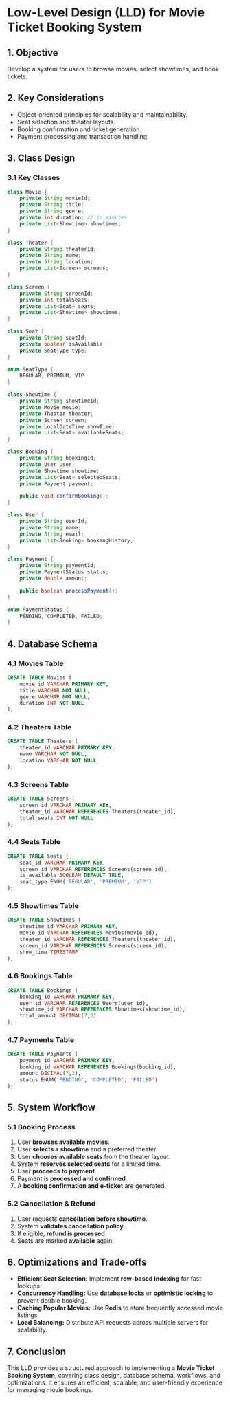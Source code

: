 # Low-Level Design (LLD) for Movie Ticket Booking System

## 1. Objective

Develop a system for users to browse movies, select showtimes, and book tickets.

## 2. Key Considerations

- Object-oriented principles for scalability and maintainability.
- Seat selection and theater layouts.
- Booking confirmation and ticket generation.
- Payment processing and transaction handling.

## 3. Class Design

### 3.1 Key Classes

```java
class Movie {
    private String movieId;
    private String title;
    private String genre;
    private int duration; // in minutes
    private List<Showtime> showtimes;
}

class Theater {
    private String theaterId;
    private String name;
    private String location;
    private List<Screen> screens;
}

class Screen {
    private String screenId;
    private int totalSeats;
    private List<Seat> seats;
    private List<Showtime> showtimes;
}

class Seat {
    private String seatId;
    private boolean isAvailable;
    private SeatType type;
}

enum SeatType {
    REGULAR, PREMIUM, VIP
}

class Showtime {
    private String showtimeId;
    private Movie movie;
    private Theater theater;
    private Screen screen;
    private LocalDateTime showTime;
    private List<Seat> availableSeats;
}

class Booking {
    private String bookingId;
    private User user;
    private Showtime showtime;
    private List<Seat> selectedSeats;
    private Payment payment;

    public void confirmBooking();
}

class User {
    private String userId;
    private String name;
    private String email;
    private List<Booking> bookingHistory;
}

class Payment {
    private String paymentId;
    private PaymentStatus status;
    private double amount;

    public boolean processPayment();
}

enum PaymentStatus {
    PENDING, COMPLETED, FAILED;
}
```

## 4. Database Schema

### 4.1 Movies Table

```sql
CREATE TABLE Movies (
    movie_id VARCHAR PRIMARY KEY,
    title VARCHAR NOT NULL,
    genre VARCHAR NOT NULL,
    duration INT NOT NULL
);
```

### 4.2 Theaters Table

```sql
CREATE TABLE Theaters (
    theater_id VARCHAR PRIMARY KEY,
    name VARCHAR NOT NULL,
    location VARCHAR NOT NULL
);
```

### 4.3 Screens Table

```sql
CREATE TABLE Screens (
    screen_id VARCHAR PRIMARY KEY,
    theater_id VARCHAR REFERENCES Theaters(theater_id),
    total_seats INT NOT NULL
);
```

### 4.4 Seats Table

```sql
CREATE TABLE Seats (
    seat_id VARCHAR PRIMARY KEY,
    screen_id VARCHAR REFERENCES Screens(screen_id),
    is_available BOOLEAN DEFAULT TRUE,
    seat_type ENUM('REGULAR', 'PREMIUM', 'VIP')
);
```

### 4.5 Showtimes Table

```sql
CREATE TABLE Showtimes (
    showtime_id VARCHAR PRIMARY KEY,
    movie_id VARCHAR REFERENCES Movies(movie_id),
    theater_id VARCHAR REFERENCES Theaters(theater_id),
    screen_id VARCHAR REFERENCES Screens(screen_id),
    show_time TIMESTAMP
);
```

### 4.6 Bookings Table

```sql
CREATE TABLE Bookings (
    booking_id VARCHAR PRIMARY KEY,
    user_id VARCHAR REFERENCES Users(user_id),
    showtime_id VARCHAR REFERENCES Showtimes(showtime_id),
    total_amount DECIMAL(7,2)
);
```

### 4.7 Payments Table

```sql
CREATE TABLE Payments (
    payment_id VARCHAR PRIMARY KEY,
    booking_id VARCHAR REFERENCES Bookings(booking_id),
    amount DECIMAL(7,2),
    status ENUM('PENDING', 'COMPLETED', 'FAILED')
);
```

## 5. System Workflow

### 5.1 Booking Process

1. User **browses available movies**.
2. User **selects a showtime** and a preferred theater.
3. User **chooses available seats** from the theater layout.
4. System **reserves selected seats** for a limited time.
5. User **proceeds to payment**.
6. Payment is **processed and confirmed**.
7. A **booking confirmation and e-ticket** are generated.

### 5.2 Cancellation & Refund

1. User requests **cancellation before showtime**.
2. System **validates cancellation policy**.
3. If eligible, **refund is processed**.
4. Seats are marked **available** again.

## 6. Optimizations and Trade-offs

- **Efficient Seat Selection:** Implement **row-based indexing** for fast lookups.
- **Concurrency Handling:** Use **database locks** or **optimistic locking** to prevent double booking.
- **Caching Popular Movies:** Use **Redis** to store frequently accessed movie listings.
- **Load Balancing:** Distribute API requests across multiple servers for scalability.

## 7. Conclusion

This LLD provides a structured approach to implementing a **Movie Ticket Booking System**, covering class design, database schema, workflows, and optimizations. It ensures an efficient, scalable, and user-friendly experience for managing movie bookings.
